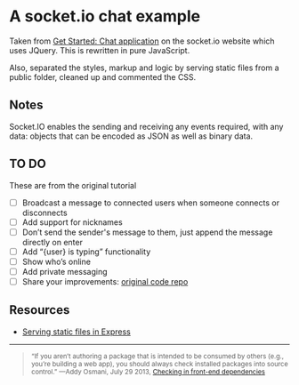 # A socket.io chat example

Taken from [Get Started: Chat application](https://socket.io/get-started/chat/) on the socket.io website which uses JQuery. This is rewritten in pure JavaScript.

Also, separated the styles, markup and logic by serving static files from a public folder, cleaned up and commented the CSS.

## Notes

Socket.IO enables the sending and receiving any events required, with any data: objects that can be encoded as JSON as well as binary data.

## TO DO

These are from the original tutorial

- [ ] Broadcast a message to connected users when someone connects or disconnects
- [ ] Add support for nicknames
- [ ] Don’t send the sender's message to them, just append the message directly on enter
- [ ] Add “{user} is typing” functionality
- [ ] Show who’s online
- [ ] Add private messaging
- [ ] Share your improvements: [original code repo](https://github.com/socketio/chat-example.git)

## Resources

- [Serving static files in Express](https://expressjs.com/en/starter/static-files.html)

---

> <small>“If you aren’t authoring a package that is intended to be consumed by others (e.g., you’re building a web app), you should always check installed packages into source control.” —Addy Osmani, July 29 2013, [Checking in front-end dependencies](https://addyosmani.com/blog/checking-in-front-end-dependencies/#more-5510)</small>

